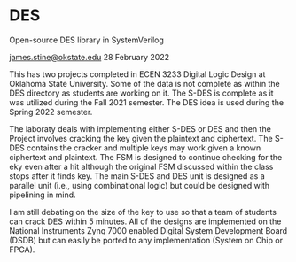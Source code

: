 # DES
Open-source DES library in SystemVerilog

james.stine@okstate.edu 28 February 2022

This has two projects completed in ECEN 3233 Digital Logic Design at
Oklahoma State University.  Some of the data is not complete as
within the DES directory as students are working on it.  The S-DES is
complete as it was utilized during the Fall 2021 semester.  The DES
idea is used during the Spring 2022 semester.

The laboraty deals with implementing either S-DES or DES and then the
Project involves cracking the key given the plaintext and ciphertext.
The S-DES contains the cracker and multiple keys may work given a
known ciphertext and plaintext.  The FSM is designed to continue
checking for the eky even after a hit although the original FSM
discussed within the class stops after it finds key.  The main S-DES
and DES unit is designed as a parallel unit (i.e., using combinational
logic) but could be designed with pipelining in mind.  

I am still debating on the size of the key to use so that a team of
students can crack DES within 5 minutes.  All of the designs are
implemented on the National Instruments Zynq 7000 enabled Digital
System Development Board (DSDB) but can easily be ported to any
implementation (System on Chip or FPGA).



